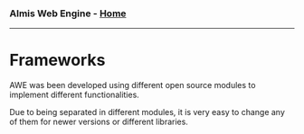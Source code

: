 ### Almis Web Engine - **[Home](../readme.md)**

---

# **Frameworks**

AWE was been developed using different open source modules to implement different functionalities.

Due to being separated in different modules, it is very easy to change any of them for newer versions or different libraries.
